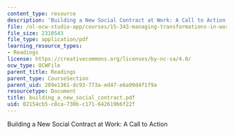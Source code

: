 ```yaml
---
content_type: resource
description: 'Building a New Social Contract at Work: A Call to Action'
file: /ol-ocw-studio-app/courses/15-343-managing-transformations-in-work-organizations-and-society-spring-2002/02154cb5c8ca730bc171642619b6f22f_building_a_new_social_contract.pdf
file_size: 2310543
file_type: application/pdf
learning_resource_types:
- Readings
license: https://creativecommons.org/licenses/by-nc-sa/4.0/
ocw_type: OCWFile
parent_title: Readings
parent_type: CourseSection
parent_uid: 289e1361-dc93-773a-ed47-e6a99d4f1f9a
resourcetype: Document
title: building_a_new_social_contract.pdf
uid: 02154cb5-c8ca-730b-c171-642619b6f22f
---
```

Building a New Social Contract at Work: A Call to Action